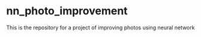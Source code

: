 # nn_photo_improvement
This is the repository for a project of improving photos using neural network
